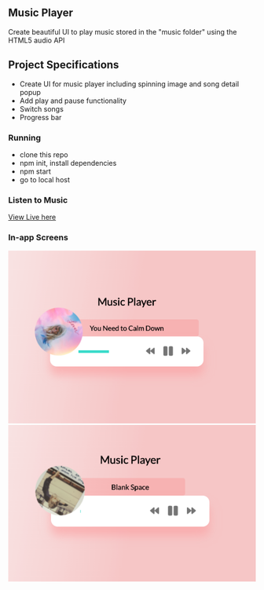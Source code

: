 ## Music Player

Create beautiful UI to play music stored in the "music folder" using the HTML5 audio API

## Project Specifications

- Create UI for music player including spinning image and song detail popup
- Add play and pause functionality
- Switch songs
- Progress bar



### Running
* clone this repo
* npm init, install dependencies
* npm start
* go to local host


### Listen to Music
[View Live here](https://xinyutang-musicplayer.herokuapp.com/)


### In-app Screens

![start](public/start.png)
![two](public/end.png)
